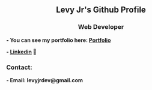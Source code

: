 <h2 align="center">Levy Jr's Github Profile</h2>

<p>
	
</p>

<h3 align="center"><b>Web Developer<b></h3>

<p>- You can see my portfolio here: <a href="https://levy-jr.com">Portfolio</a></p>
<p>- <a href="https://www.linkedin.com/in/levy-gomes-23543224a/">Linkedin</a> 💼</p>

<h3>Contact:</h3>
	- Email: levyjrdev@gmail.com
